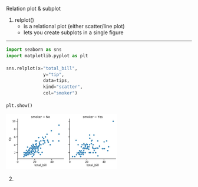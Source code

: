 Relation plot & subplot
1) relplot()
   - is a relational plot (either scatter/line plot)
   - lets you create subplots in a single figure

---

```python
import seaborn as sns
import matplotlib.pyplot as plt

sns.relplot(x="total_bill",
              y="tip",
              data=tips,
              kind="scatter",
              col="smoker")

plt.show()
```

<left>
  <img src="smoker_nonsmoker.JPG" alt="subplot for smoker vs non smoker" width="300">
</left>




2) 
